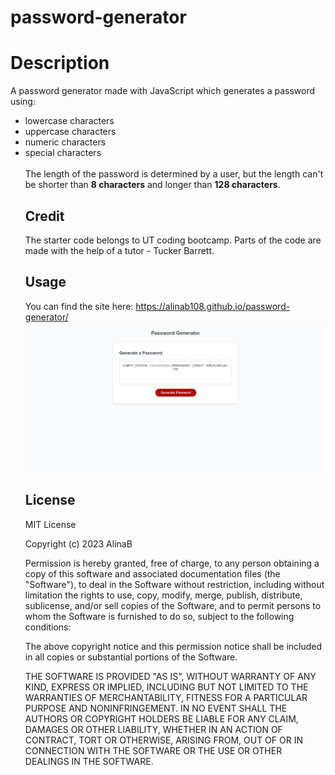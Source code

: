 # password-generator

# Description
A password generator made with JavaScript which generates a password using:
<ul>
  <li>lowercase characters</li>
  <li>uppercase characters</li>
  <li>numeric characters</li> 
  <li>special characters</li>
  <br>
The length of the password is determined by a user, but the length can't be shorter than <strong>8 characters</strong> and longer than <strong>128 characters</strong>.

## Credit
The starter code belongs to UT coding bootcamp. Parts of the code are made with the help of a tutor - Tucker Barrett.

## Usage
You can find the site here: https://alinab108.github.io/password-generator/
![screenshot](assets/images/password-generator.png)

## License
MIT License

Copyright (c) 2023 AlinaB

Permission is hereby granted, free of charge, to any person obtaining a copy of this software and associated documentation files (the "Software"), to deal in the Software without restriction, including without limitation the rights to use, copy, modify, merge, publish, distribute, sublicense, and/or sell copies of the Software, and to permit persons to whom the Software is furnished to do so, subject to the following conditions:

The above copyright notice and this permission notice shall be included in all copies or substantial portions of the Software.

THE SOFTWARE IS PROVIDED "AS IS", WITHOUT WARRANTY OF ANY KIND, EXPRESS OR IMPLIED, INCLUDING BUT NOT LIMITED TO THE WARRANTIES OF MERCHANTABILITY, FITNESS FOR A PARTICULAR PURPOSE AND NONINFRINGEMENT. IN NO EVENT SHALL THE AUTHORS OR COPYRIGHT HOLDERS BE LIABLE FOR ANY CLAIM, DAMAGES OR OTHER LIABILITY, WHETHER IN AN ACTION OF CONTRACT, TORT OR OTHERWISE, ARISING FROM, OUT OF OR IN CONNECTION WITH THE SOFTWARE OR THE USE OR OTHER DEALINGS IN THE SOFTWARE.